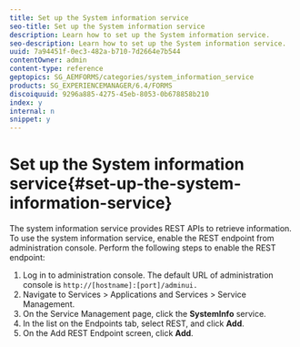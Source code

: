 ```yaml
---
title: Set up the System information service
seo-title: Set up the System information service
description: Learn how to set up the System information service.
seo-description: Learn how to set up the System information service.
uuid: 7a94451f-0ec3-482a-b710-7d2664e7b544
contentOwner: admin
content-type: reference
geptopics: SG_AEMFORMS/categories/system_information_service
products: SG_EXPERIENCEMANAGER/6.4/FORMS
discoiquuid: 9296a885-4275-45eb-8053-0b678858b210
index: y
internal: n
snippet: y
---
```


# Set up the System information service{#set-up-the-system-information-service}

The system information service provides REST APIs to retrieve information. To use the system information service, enable the REST endpoint from administration console. Perform the following steps to enable the REST endpoint:

1. Log in to administration console. The default URL of administration console is `http://[hostname]:[port]/adminui.`
1. Navigate to Services &gt; Applications and Services &gt; Service Management.
1. On the Service Management page, click the **SystemInfo** service.
1. In the list on the Endpoints tab, select REST, and click **Add**. 
1. On the Add REST Endpoint screen, click **Add**.

